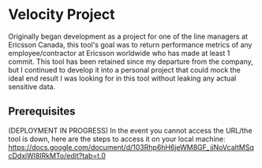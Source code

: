 # Velocity Project

Originally began development as a project for one of the line managers at Ericsson Canada, this tool's goal was to return performance metrics of any employee/contractor at Ericsson worldwide who has made at least 1 commit. This tool has been retained since my departure from the company, but I continued to develop it into a personal project that could mock the ideal end result I was looking for in this tool without leaking any actual sensitive data. 

## Prerequisites 

(DEPLOYMENT IN PROGRESS) In the event you cannot access the URL/the tool is down, here are the steps to access it on your local machine: https://docs.google.com/document/d/103Rhp6hH6jeWM8GF_jjNoVcaItMSqcDdxiWl8IRkMTo/edit?tab=t.0


